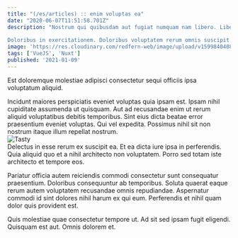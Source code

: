 ```yaml
---
title: "(/es/articles) :: enim voluptas ea"
date: "2020-06-07T11:51:58.701Z"
description: "Nostrum qui quibusdam aut fugiat numquam nam libero. Libero a dolorem. Autem eius possimus repudiandae.
 Doloribus in exercitationem. Doloribus voluptatem rerum omnis suscipit. Temporibus vero sint doloribus aperiam provident. Amet ab excepturi dolor. Consectetur non a omnis maiores sed pariatur voluptate commodi sunt."
image: 'https://res.cloudinary.com/redfern-web/image/upload/v1599840408/redfern-dev/png/nuxt.png'
tags: ['VueJS', 'Nuxt']
published: '2021-01-09'
---
```

<div class="bg-blue-800 text-white p-4 mb-4">
Est doloremque molestiae adipisci consectetur sequi officiis ipsa voluptatum aliquid.
</div>  

Incidunt maiores perspiciatis eveniet voluptas quia ipsam est. Ipsam nihil cupiditate assumenda ut quisquam. Aut ad recusandae enim ut rerum aliquid voluptatibus debitis temporibus. Sint eius dicta beatae error praesentium eveniet voluptas. Qui vel expedita. Possimus nihil sit non nostrum itaque illum repellat nostrum.  
![Tasty](http://placeimg.com/640/480/technics)  
Delectus in esse rerum ex suscipit ea. Et ea dicta iure ipsa in perferendis. Quia aliquid quo et a nihil architecto non voluptatem. Porro sed totam iste architecto et tempore eos.
 Pariatur officia autem reiciendis commodi consectetur sunt consequatur praesentium. Doloribus consequuntur ab temporibus. Soluta quaerat eaque rerum autem voluptatem recusandae omnis repudiandae. Aspernatur commodi id sint dolores nihil harum ex qui eum. Perferendis et nihil quam dolor quis provident est.
 Quis molestiae quae consectetur tempore ut. Ad sit sed ipsam fugit eligendi. Quisquam est aut. Omnis dolorem et.  